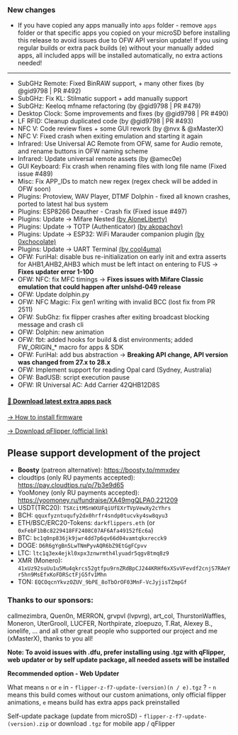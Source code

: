 ### New changes
* If you have copied any apps manually into `apps` folder - remove `apps` folder or that specific apps you copied on your microSD before installing this release to avoid issues due to OFW API version update! If you using regular builds or extra pack builds (e) without your manually added apps, all included apps will be installed automatically, no extra actions needed!
-----
* SubGHz Remote: Fixed BinRAW support, + many other fixes (by @gid9798 | PR #492)
* SubGHz: Fix KL: Stilmatic support + add manually support
* SubGHz: Keeloq mfname refactoring (by @gid9798 | PR #479)
* Desktop Clock: Some improvements and fixes (by @gid9798 | PR #490)
* LF RFID: Cleanup duplicated code (by @gid9798 | PR #493)
* NFC V: Code review fixes + some GUI rework (by @nvx & @xMasterX)
* NFC V: Fixed crash when exiting emulation and starting it again
* Infrared: Use Universal AC Remote from OFW, same for Audio remote, and rename buttons in OFW naming scheme
* Infrared: Update universal remote assets (by @amec0e)
* GUI Keyboard: Fix crash when renaming files with long file name (Fixed issue #489)
* Misc: Fix APP_IDs to match new regex (regex check will be added in OFW soon)
* Plugins: Protoview, WAV Player, DTMF Dolphin - fixed all known crashes, ported to latest hal bus system
* Plugins: ESP8266 Deauther - Crash fix (Fixed issue #497)
* Plugins: Update -> Mifare Nested [(by AloneLiberty)](https://github.com/AloneLiberty/FlipperNested)
* Plugins: Update -> TOTP (Authenticator) [(by akopachov)](https://github.com/akopachov/flipper-zero_authenticator)
* Plugins: Update -> ESP32: WiFi Marauder companion plugin [(by 0xchocolate)](https://github.com/0xchocolate/flipperzero-wifi-marauder)
* Plugins: Update -> UART Terminal [(by cool4uma)](https://github.com/cool4uma/UART_Terminal/tree/main)
* OFW: FuriHal: disable bus re-initialization on early init and extra asserts for AHB1,AHB2,AHB3 which must be left intact on entering to FUS -> **Fixes updater error 1-100**
* OFW: NFC: fix MFC timings -> **Fixes issues with Mifare Classic emulation that could happen after unlshd-049 release**
* OFW: Update dolphin.py
* OFW: NFC Magic: Fix gen1 writing with invalid BCC (lost fix from PR 2511)
* OFW: SubGhz: fix flipper crashes after exiting broadcast blocking message and crash cli
* OFW: Dolphin: new animation
* OFW: fbt: added hooks for build & dist environments; added FW_ORIGIN_* macro for apps & SDK 
* OFW: FuriHal: add bus abstraction -> **Breaking API change, API version was changed from 27.x to 28.x** 
* OFW: Implement support for reading Opal card (Sydney, Australia) 
* OFW: BadUSB: script execution pause
* OFW: IR Universal AC: Add Carrier 42QHB12D8S

#### [🎲 Download latest extra apps pack](https://github.com/xMasterX/all-the-plugins/archive/refs/heads/main.zip)

[-> How to install firmware](https://github.com/DarkFlippers/unleashed-firmware/blob/dev/documentation/HowToInstall.md)

[-> Download qFlipper (official link)](https://flipperzero.one/update)

## Please support development of the project
* **Boosty** (patreon alternative): https://boosty.to/mmxdev
* cloudtips (only RU payments accepted): https://pay.cloudtips.ru/p/7b3e9d65
* YooMoney (only RU payments accepted): https://yoomoney.ru/fundraise/XA49mgQLPA0.221209
* USDT(TRC20): `TSXcitMSnWXUFqiUfEXrTVpVewXy2cYhrs`
* BCH: `qquxfyzntuqufy2dx0hrfr4sndp0tucvky4sw8qyu3`
* ETH/BSC/ERC20-Tokens: `darkflippers.eth` (or `0xFebF1bBc8229418FF2408C07AF6Afa49152fEc6a`)
* BTC: `bc1q0np836jk9jwr4dd7p6qv66d04vamtqkxrecck9`
* DOGE: `D6R6gYgBn5LwTNmPyvAQR6bZ9EtGgFCpvv`
* LTC: `ltc1q3ex4ejkl0xpx3znwrmth4lyuadr5qgv8tmq8z9`
* XMR (Monero): `41xUz92suUu1u5Mu4qkrcs52gtfpu9rnZRdBpCJ244KRHf6xXSvVFevdf2cnjS7RAeYr5hn9MsEfxKoFDRSctFjG5fv1Mhn`
* TON: `EQCOqcnYkvzOZUV_9bPE_8oTbOrOF03MnF-VcJyjisTZmpGf`

### Thanks to our sponsors:
callmezimbra, Quen0n, MERRON, grvpvl (lvpvrg), art_col, ThurstonWaffles, Moneron, UterGrooll, LUCFER, Northpirate, zloepuzo, T.Rat, Alexey B., ionelife, ...
and all other great people who supported our project and me (xMasterX), thanks to you all!

**Note: To avoid issues with .dfu, prefer installing using .tgz with qFlipper, web updater or by self update package, all needed assets will be installed**

**Recommended option - Web Updater**

What means `n` or `e` in - `flipper-z-f7-update-(version)(n / e).tgz` ? - `n` means this build comes without our custom animations, only official flipper animations, 
`e` means build has extra apps pack preinstalled

Self-update package (update from microSD) - `flipper-z-f7-update-(version).zip` or download `.tgz` for mobile app / qFlipper


